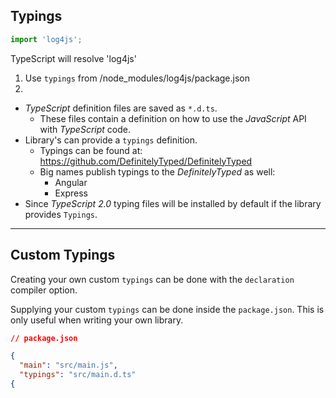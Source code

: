## Typings

```typescript
import 'log4js';
```

TypeScript will resolve 'log4js'
1. Use `typings` from /node_modules/log4js/package.json
2.


- *TypeScript* definition files are saved as `*.d.ts`.
    - These files contain a definition on how to use the *JavaScript* API with *TypeScript* code.
- Library's can provide a `typings` definition.
    - Typings can be found at: https://github.com/DefinitelyTyped/DefinitelyTyped
    - Big names publish typings to the *DefinitelyTyped* as well:
        - Angular
        - Express
- Since *TypeScript 2.0* typing files will be installed by default if the library provides `Typings`.

---

## Custom Typings

Creating your own custom `typings` can be done with the `declaration` compiler option.

Supplying your custom `typings` can be done inside the `package.json`.
This is only useful when writing your own library.

```json
// package.json

{
  "main": "src/main.js",
  "typings": "src/main.d.ts"
{
```
